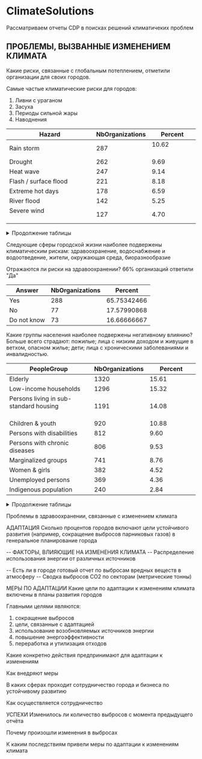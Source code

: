 # ClimateSolutions
Рассматриваем отчеты CDP в поисках решений климатичеких проблем


## ПРОБЛЕМЫ, ВЫЗВАННЫЕ ИЗМЕНЕНИЕМ КЛИМАТА

Какие риски, связанные с глобальным потеплением, отметили организации для своих городов.

Самые частые климатические риски для городов:
1. Ливни с ураганом
2. Засуха
3. Периоды сильной жары
4. Наводнения

| Hazard                         | NbOrganizations | Percent |
| ------------------------------ | ----------------------- | ------- |
| Rain storm                     | 287                     | 10.62 &nbsp;&nbsp;&nbsp;&nbsp;&nbsp;&nbsp;&nbsp;&nbsp;&nbsp;&nbsp;&nbsp;&nbsp;&nbsp;&nbsp;&nbsp;&nbsp;|
| Drought                        | 262                     | 9.69    |
| Heat wave                      | 247                     | 9.14    |
| Flash / surface flood          | 221                     | 8.18    |
| Extreme hot days               | 178                     | 6.59    |
| River flood                    | 142                     | 5.25    |
| Severe wind &nbsp;&nbsp;&nbsp;&nbsp;&nbsp;&nbsp;&nbsp;&nbsp;&nbsp;&nbsp;&nbsp;&nbsp;&nbsp;&nbsp;&nbsp;&nbsp;&nbsp;&nbsp;&nbsp;&nbsp;&nbsp;&nbsp;&nbsp;&nbsp;&nbsp;&nbsp;&nbsp;&nbsp;&nbsp;&nbsp;&nbsp;&nbsp;| 127 | 4.70 |

<details>
  <summary>Продолжение таблицы</summary>  
  
|                                |                         |         |
| ------------------------------ | ----------------------- | ------- |
| Coastal flood                  | 125                     | 4.62    |
| Forest fire                    | 118                     | 4.37    |
| Landslide                      | 106                     | 3.92    |
| Vector-borne disease           | 99                      | 3.66    | 
| Storm surge                    | 68                      | 2.52    |
| Heavy snow                     | 57                      | 2.11    |
| Insect infestation             | 49                      | 1.81    |
| Extreme winter conditions      | 47                      | 1.74    |
| Lightning / thunderstorm       | 47                      | 1.74    |
| Cyclone (Hurricane / Typhoon)  | 46                      | 1.70    |
| Atmospheric CO2 concentrations | 45                      | 1.66    |
| Land fire                      | 45                      | 1.66    |
| Hail                           | 39                      | 1.44    |
| Extreme cold days              | 36                      | 1.33    |
| Cold wave                      | 34                      | 1.26    |
| Salt water intrusion           | 33                      | 1.22    |
| Water-borne disease            | 32                      | 1.18    |
| Tornado                        | 31                      | 1.15    |
| Groundwater flood              | 30                      | 1.11    |
| Air-borne disease              | 29                      | 1.07    |
| Permanent inundation           | 27                      | 1.00    |
| Tropical storm                 | 26                      | 0.96    |
| Subsidence                     | 15                      | 0.55    |
| Fog                            | 14                      | 0.52    |
| Extra tropical storm           | 10                      | 0.37    |
| Ocean acidification            | 9                       | 0.33    |
| Rock fall                      | 9                       | 0.33    |
| Avalanche                      | 7                       | 0.26 &nbsp;&nbsp;&nbsp;&nbsp;&nbsp;&nbsp;&nbsp;&nbsp;&nbsp;&nbsp;&nbsp;&nbsp;&nbsp;&nbsp;&nbsp;&nbsp;&nbsp;&nbsp; |
| Monsoon                        | 6&nbsp;&nbsp;&nbsp;&nbsp;&nbsp;&nbsp;&nbsp;&nbsp;&nbsp;&nbsp;&nbsp;&nbsp;&nbsp;&nbsp;&nbsp;&nbsp;&nbsp;&nbsp;&nbsp;&nbsp;&nbsp;&nbsp;&nbsp;&nbsp;&nbsp;&nbsp; | 0.22|   
</details>


Следующие сферы городской жизни наиболее подвержены климатическим рискам: здравоохранение, водоснабжение и водоотведение, жители, окружающая среда, биоразнообразие

Отражаются ли риски на здравоохранении? 
66% организаций ответили "Да"

| Answer      | NbOrganizations | Percent     |
| ----------- | --------------- | ----------- |
| Yes         | 288             | 65.75342466 |
| No          | 77              | 17.57990868 |
| Do not know | 73              | 16.66666667 |

Какие группы населения наиболее подвержены негативному влиянию?
Больше всего страдают: пожилые; лица с низким доходом и живущие в ветхом, опасном жилье; дети; лица с хроническими заболеваниями и инвалидностью.

| PeopleGroup                                                                                         | NbOrganizations | Percent |
| --------------------------------------------------------------------------------------------------- | --------------- | ------- |
| Elderly                                                                                             | 1320            | 15.61&nbsp;&nbsp;&nbsp;&nbsp;&nbsp;&nbsp;&nbsp;&nbsp;&nbsp;&nbsp;&nbsp;&nbsp;&nbsp;&nbsp;&nbsp;&nbsp; |
| Low-income households                                                                               | 1296            | 15.32   |
| Persons living in sub-standard housing &nbsp;&nbsp;&nbsp;&nbsp;&nbsp;&nbsp;&nbsp;&nbsp;&nbsp;&nbsp;&nbsp;&nbsp;&nbsp;&nbsp;&nbsp;&nbsp;&nbsp;&nbsp;&nbsp;&nbsp;&nbsp;&nbsp;&nbsp;&nbsp;&nbsp;&nbsp;&nbsp;&nbsp;&nbsp; | 1191            | 14.08   |
| Children & youth                                                                                    | 920             | 10.88   |
| Persons with disabilities                                                                           | 812             | 9.60    |
| Persons with chronic diseases                                                                       | 806             | 9.53    |
| Marginalized groups                                                                                 | 741             | 8.76    |
| Women & girls                                                                                       | 382             | 4.52    |
| Unemployed persons                                                                                  | 369             | 4.36    |
| Indigenous population                                                                               | 240             | 2.84    |

<details>
  <summary>Продолжение таблицы</summary>  
  
|                                                                                                     |                 |         |
| --------------------------------------------------------------------------------------------------- | --------------- | ------- |
| Other, please specify                                                                               | 38              | 0.45    |
| Other, please specify: People without English as a first language                                   | 13              | 0.15    |
| Other, please specify: Additional stakeholder engagement on this topic required.                    | 11              | 0.13    |
| Other, please specify: Outdoor workers                                                              | 11              | 0.13    |
| Other, please specify: Homeless                                                                     | 9               | 0.11    |
| Other, please specify: População em geral                                                           | 9               | 0.11    |
| Other, please specify: Unhoused Populations                                                         | 6               | 0.07    |
| Other, please specify: Homeless persons                                                             | 5               | 0.06    |
| Other, please specify: "Weak" groups are always more vulnerable for community disorders.            | 4               | 0.05    |
| Other, please specify: All people                                                                   | 4               | 0.05    |
| Other, please specify: Productores agropecuarios                                                    | 4               | 0.05    |
| Other, please specify: Todos os munícipes, incluindo a população turística e sazonal serão afetadas | 4               | 0.05    |
| Other, please specify: Trabajadores del area rural                                                  | 4               | 0.05    |
| Other, please specify: All                                                                          | 3               | 0.04    |
| Other, please specify: Could affect anyone, thus would include all of the options provided.         | 3               | 0.04    |
| Other, please specify: Everyone is affected                                                         | 3               | 0.04    |
| Other, please specify: Unhoused                                                                     | 3               | 0.04    |
| Other, please specify: All the population                                                           | 2               | 0.02    |
| Other, please specify: Asentamientos informales                                                     | 2               | 0.02    |
| Other, please specify: Communities of color, non-English speakers                                   | 2               | 0.02    |
| Other, please specify: Individuals with mental health issues                                        | 2               | 0.02    |
| Other, please specify: Não há.                                                                      | 2               | 0.02    |
| Other, please specify: People in high HAZMAT neighborhoods and floodplains                          | 2               | 0.02    |
| Other, please specify: Productores Agropecuarios                                                    | 2               | 0.02    |
| Other, please specify: Those who work outside/are active outdoors, homeless populations             | 2               | 0.02    |
| Other, please specify: all groups                                                                   | 2               | 0.02    |
| Other, please specify: persons susceptible to flood risk e.g. living at low-lying areas             | 2 &nbsp;&nbsp;&nbsp;&nbsp;&nbsp;&nbsp;&nbsp;&nbsp;&nbsp;&nbsp;&nbsp;&nbsp;&nbsp;&nbsp;&nbsp;&nbsp;&nbsp;&nbsp; | 0.02 &nbsp;&nbsp;&nbsp;&nbsp;&nbsp;&nbsp;&nbsp;&nbsp;&nbsp;&nbsp;|
  
</details>


Проблемы в здравоохранении, связанные с изменением климата


АДАПТАЦИЯ
Сколько процентов городов включают цели устойчивого развития (например, сокращение выбросов парниковых газов) в генеральное планирование города

-- ФАКТОРЫ, ВЛИЯЮЩИЕ НА ИЗМЕНЕНИЯ КЛИМАТА
-- Распределение использования энергии от различных источников

-- Есть ли в городе готовый отчет по выбросам вредных веществ в атмосферу
-- Сводка выбросов CO2 по секторам (метрические тонны)

МЕРЫ ПО АДАПТАЦИИ
Какие цели по адаптации к изменениям климата включены в планы развития городов

Главными целями являются:
1. сокращение выбросов
2. цели, связанные с адаптацией
3. использование возобновляемых источников энергии
4. повышение энергоэффективности
5. переработка и утилизация отходов

Какие конкретно действия предпринимают для адаптации к изменениям

Как внедряют меры

В каких сферах проходит сотрудничество города и бизнеса по устойчивому развитию 

Как осуществляется сотрудничество



УСПЕХИ
Изменилось ли количество выбросов с момента предыдущего отчёта


Почему произошли изменения в выбросах 

К каким последствиям привели меры по адаптации к изменениям климата
